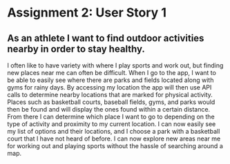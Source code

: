 # Assignment 2: User Story 1

## As an athlete I want to find outdoor activities nearby in order to stay healthy. 

I often like to have variety with where I play sports and work out, but finding new places near me can often be difficult. When I go to the app, I want to be able to easily see where there are parks and fields located along with gyms for rainy days. By accessing my location the app will then use API calls to determine nearby locations that are marked for physical activity. Places such as basketball courts, baseball fields, gyms, and parks would then be found and will display the ones found within a certain distance. From there I can determine which place I want to go to depending on the type of activity and proximity to my current location. I can now easily see my list of options and their locations, and I choose a park with a basketball court that I have not heard of before. I can now explore new areas near me for working out and playing sports without the hassle of searching around a map.